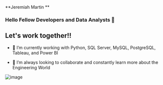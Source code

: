 **Jeremiah Martin **

### Hello Fellow Developers and Data Analysts 👋

## Let's work together!!


- 🔭 I’m currently working with Python, SQL Server, MySQL, PostgreSQL, Tableau, and Power BI 

- 👯 I’m always looking to collaborate and constantly learn more about the Engineering World




 

![image](https://user-images.githubusercontent.com/86543368/193711164-7d32bac8-9839-4888-be4b-e67bd6ed7053.png)

